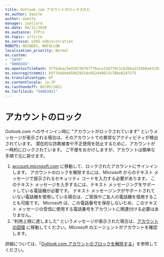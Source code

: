 ```yaml
---
title: Outlook.com アカウントがロックされた
ms.author: daeite
author: daeite
manager: joallard
ms.date: 04/21/2020
ms.audience: ITPro
ms.topic: article
ms.service: o365-administration
ROBOTS: NOINDEX, NOFOLLOW
localization_priority: Normal
ms.custom:
- "1979"
- "9000345"
ms.openlocfilehash: 3ff6abac5ed18750767f76aca158779c5cb3bba1324b0a451987cc37b4b0e239
ms.sourcegitcommit: b5f7da89a650d2915dc652449623c78be6247175
ms.translationtype: HT
ms.contentlocale: ja-JP
ms.lasthandoff: 08/05/2021
ms.locfileid: "54063921"
---
```

# <a name="account-locked"></a>アカウントのロック

Outlook.com へのサインイン時に "アカウントがロックされています" というメッセージが表示される場合は、そのアカウントでの異常なアクティビティが検出されています。 潜在的な詐欺被害や不正使用を防止するために、アカウントが一時的にロックされています。 ご不便をおかけしますが、アカウントは簡単な手順で元に戻せます。

1. [account.microsoft.com](https://go.microsoft.com/fwlink/?linkid=2090484) に移動して、ロックされたアカウントにサインインします。 アカウントのロックを解除するには、Microsoft からのテキスト メッセージで提示されるセキュリティ コードを入力する必要があります。 このテキスト メッセージを入手するには、テキスト メッセージングをサポートしている電話機が必要です。 テキスト メッセージングがサポートされていない電話機を使用している場合は、ご家族やご友人の電話機を借用することも可能です。 Microsoft は、この電話番号を保存しないため、このテキスト メッセージの受信に使用する電話番号をアカウントに関連付ける必要はありません。
2. "利用上限に達しました" というメッセージが表示された場合は、[アカウントの回復](https://go.microsoft.com/fwlink/?linkid=2090483) に移動してください。Microsoft のエージェントがアカウントを確認します。

詳細については、「[Outlook.com アカウントのブロックを解除する](https://support.office.com/article/f4ad2701-d166-4d8b-8a6a-9af2a1f8a4c4?wt.mc_id=Office_Outlook_com_Alchemy)」を参照してください。 